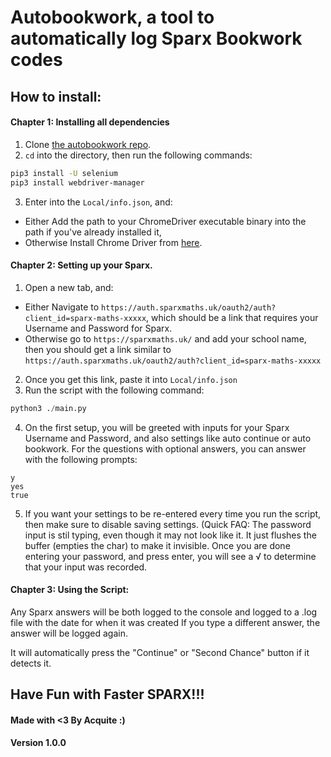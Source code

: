 # Autobookwork, a tool to automatically log Sparx Bookwork codes

## How to install:
#### Chapter 1: Installing all dependencies
1. Clone [the autobookwork repo](https://github.com/acquitelol/autobookwork).
2. `cd` into the directory, then run the following commands:
```sh
pip3 install -U selenium
pip3 install webdriver-manager
```
3. Enter into the `Local/info.json`, and:
- Either Add the path to your ChromeDriver executable binary into the path if you've already installed it,
- Otherwise Install Chrome Driver from [here](https://chromedriver.chromium.org/downloads).
#### Chapter 2: Setting up your Sparx.
1. Open a new tab, and:
- Either Navigate to `https://auth.sparxmaths.uk/oauth2/auth?client_id=sparx-maths-xxxxx`, which should be a link that requires your Username and Password for Sparx.
- Otherwise go to `https://sparxmaths.uk/` and add your school name, then you should get a link similar to `https://auth.sparxmaths.uk/oauth2/auth?client_id=sparx-maths-xxxxx`
2. Once you get this link, paste it into `Local/info.json`
3. Run the script with the following command:
```py
python3 ./main.py
```
4. On the first setup, you will be greeted with inputs for your Sparx Username and Password, and also settings like auto continue or auto bookwork.
For the questions with optional answers, you can answer with the following prompts:
```
y
yes
true
```
5. If you want your settings to be re-entered every time you run the script, then make sure to disable saving settings.
(Quick FAQ: The password input is stil typing, even though it may not look like it. It just flushes the buffer (empties the char) to make it invisible. Once you are done entering your password, and press enter, you will see a √ to determine that your input was recorded.
#### Chapter 3: Using the Script:
Any Sparx answers will be both logged to the console and logged to a .log file with the date for when it was created
If you type a different answer, the answer will be logged again.

It will automatically press the "Continue" or "Second Chance" button if it detects it.

## **Have Fun with Faster SPARX!!!**
#### Made with <3 By Acquite :)
#### Version 1.0.0
